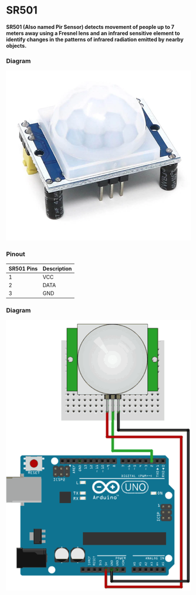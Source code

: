 # SR501

#### SR501 (Also named Pir Sensor) detects movement of people up to 7 meters away using a Fresnel lens and an infrared sensitive element to identify changes in the patterns of infrared radiation emitted by nearby objects.

### Diagram
<img src="https://github.com/GDS2005/arduino/blob/main/sr501/module.jpg" alt="dht22 Module" width="600"/>

### Pinout
| SR501 Pins | Description |
| --- | --- |
| 1 | VCC |
| 2 | DATA |
| 3 | GND |

### Diagram
<img src="https://github.com/GDS2005/arduino/blob/main/sr501/circuit.jpg" alt="dht22 Circuit" width="600"/>
